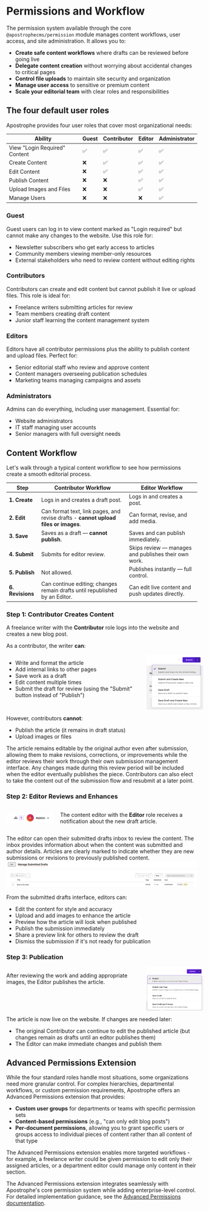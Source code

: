# Permissions and Workflow

The permission system available through the core `@apostrophecms/permission` module manages content workflows, user access, and site administration. It allows you to:

- **Create safe content workflows** where drafts can be reviewed before going live
- **Delegate content creation** without worrying about accidental changes to critical pages
- **Control file uploads** to maintain site security and organization
- **Manage user access** to sensitive or premium content
- **Scale your editorial team** with clear roles and responsibilities

## The four default user roles

Apostrophe provides four user roles that cover most organizational needs:

| **Ability**                     | **Guest** | **Contributor** | **Editor** | **Administrator** |
|---------------------------------|-----------|------------------|------------|--------------------|
| View "Login Required" Content   | ✅ | ✅ | ✅ | ✅ |
| Create Content                  | ❌ | ✅ | ✅ | ✅ |
| Edit Content                    | ❌ | ✅ | ✅ | ✅ |
| Publish Content                 | ❌ | ❌ | ✅ | ✅ |
| Upload Images and Files         | ❌ | ❌ | ✅ | ✅ |
| Manage Users                    | ❌ | ❌ | ❌ | ✅ |

### Guest
Guest users can log in to view content marked as "Login required" but cannot make any changes to the website. Use this role for:
- Newsletter subscribers who get early access to articles
- Community members viewing member-only resources
- External stakeholders who need to review content without editing rights

### Contributors
Contributors can create and edit content but cannot publish it live or upload files. This role is ideal for:
- Freelance writers submitting articles for review
- Team members creating draft content
- Junior staff learning the content management system

### Editors
Editors have all contributor permissions plus the ability to publish content and upload files. Perfect for:
- Senior editorial staff who review and approve content
- Content managers overseeing publication schedules
- Marketing teams managing campaigns and assets

### Administrators
Admins can do everything, including user management. Essential for:
- Website administrators
- IT staff managing user accounts
- Senior managers with full oversight needs

## Content Workflow

Let's walk through a typical content workflow to see how permissions create a smooth editorial process.

| **Step** | **Contributor Workflow** | **Editor Workflow** |
|----------|--------------------------|---------------------|
| **1. Create** | Logs in and creates a draft post.                                                 | Logs in and creates a post.                            |
| **2. Edit** | Can format text, link pages, and revise drafts - **cannot upload files or images**. | Can format, revise, and add media.                     |
| **3. Save** | Saves as a draft — **cannot publish**.                                              | Saves and can publish immediately.                     |
| **4. Submit** | Submits for editor review.                                                        | Skips review — manages and publishes their own work.   |
| **5. Publish** | Not allowed.                                                                     | Publishes instantly — full control.                    |
| **6. Revisions**| Can continue editing; changes remain drafts until republished by an Editor.     | Can edit live content and push updates directly.       |


### Step 1: Contributor Creates Content

A freelance writer with the **Contributor** role logs into the website and creates a new blog post.

As a contributor, the writer **can**:
<div style="
  display: grid;
  grid-template-columns: 70% 30%;
  gap: 1rem;
  align-items: start;
"
>
  <ul>
    <li>Write and format the article</li>
    <li>Add internal links to other pages</li>
    <li>Save work as a draft</li>
    <li>Edit content multiple times</li>
    <li>Submit the draft for review (using the "Submit" button instead of "Publish")</li>
  </ul>
  <img src="../images/submit-button.png" alt="The submit button for a user with an contributor role" style="width: 100%; height: auto;">
</div>


However, contributors **cannot**:
- Publish the article (it remains in draft status)
- Upload images or files

The article remains editable by the original author even after submission, allowing them to make revisions, corrections, or improvements while the editor reviews their work through their own submission management interface. Any changes made during this review period will be included when the editor eventually publishes the piece. Contributors can also elect to take the content out of the submission flow and resubmit at a later point.

### Step 2: Editor Reviews and Enhances


<div style="
  display: grid;
  grid-template-columns: 25% 75%;
  gap: 1rem;
  align-items: center;
"
>
  <img src="../images/inbox.png" alt="The inbox icon of the admin-bar showing one unread message" style="width: 100%; height: auto;">
  <p>The content editor with the <strong>Editor</strong> role receives a notification about the new draft article.</p>
</div>

The editor can open their submitted drafts inbox to review the content. The inbox provides information about when the content was submitted and author details. Articles are clearly marked to indicate whether they are new submissions or revisions to previously published content.
![The modal displaying information about articles currently in submission](../images/submission-management.png)

From the submitted drafts interface, editors can:
- Edit the content for style and accuracy
- Upload and add images to enhance the article
- Preview how the article will look when published
- Publish the submission immediately
- Share a preview link for others to review the draft
- Dismiss the submission if it's not ready for publication

### Step 3: Publication

<div style="
  display: grid;
  grid-template-columns: 70% 30%;
  gap: 1rem;
  align-items: start;
"
>
  <p>After reviewing the work and adding appropriate images, the Editor publishes the article.</p>
  <img src="../images/publish-button.png" alt="The publish button for a user with an editor role" style="width: 100%; height: auto;">
</div>

The article is now live on the website. If changes are needed later:
- The original Contributor can continue to edit the published article (but changes remain as drafts until an editor publishes them)
- The Editor can make immediate changes and publish them

## Advanced Permissions Extension

While the four standard roles handle most situations, some organizations need more granular control. For complex hierarchies, departmental workflows, or custom permission requirements, Apostrophe offers an Advanced Permissions extension that provides:

- **Custom user groups** for departments or teams with specific permission sets
- **Content-based permissions** (e.g., "can only edit blog posts")
- **Per-document permissions**, allowing you to grant specific users or groups access to individual pieces of content rather than all content of that type

The Advanced Permissions extension enables more targeted workflows - for example, a freelance writer could be given permission to edit only their assigned articles, or a department editor could manage only content in their section.

The Advanced Permissions extension integrates seamlessly with Apostrophe's core permission system while adding enterprise-level control. For detailed implementation guidance, see the [Advanced Permissions documentation](https://apostrophecms.com/extensions/advanced-permission).